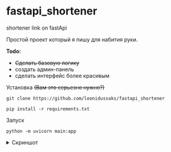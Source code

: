 # fastapi_shortener
shortener link on fastApi

Простой проект который я пишу для набития руки.


**Todo:**
- ~~Сделать базовую логику~~
- создать админ-панель
- сделать интерфейс более красивым

Установка ~~(Вам это серьезно нужно?)~~


``git clone https://github.com/leonidussaks/fastapi_shortener``

``pip install -r requirements.txt``

Запуск

``python -m uvicorn main:app``


<details>
  <summary>Скриншот</summary>
  <img src="https://i.imgur.com/pHQ3CHT.png" alt="alt text" title="img" />
</details>
